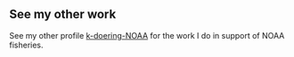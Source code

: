 ## See my other work

See my other profile [k-doering-NOAA](https://github.com/k-doering-NOAA) for the work I do in support of NOAA fisheries.
